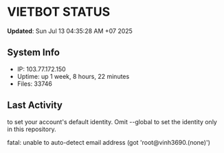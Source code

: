 # VIETBOT STATUS
**Updated**: Sun Jul 13 04:35:28 AM +07 2025

## System Info
- IP: 103.77.172.150
- Uptime: up 1 week, 8 hours, 22 minutes
- Files: 33746

## Last Activity

to set your account's default identity.
Omit --global to set the identity only in this repository.

fatal: unable to auto-detect email address (got 'root@vinh3690.(none)')
